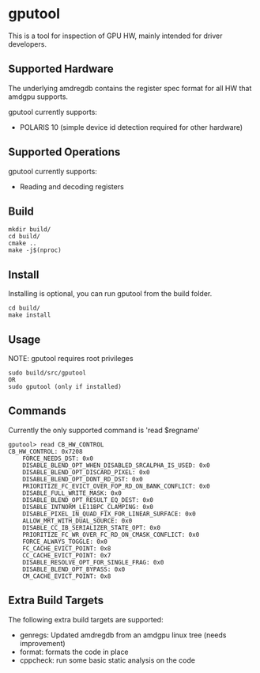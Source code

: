 gputool
=======

This is a tool for inspection of GPU HW, mainly intended for driver developers.

Supported Hardware
------------------

The underlying amdregdb contains the register spec format for all HW that amdgpu supports.

gputool currently supports:
 * POLARIS 10 (simple device id detection required for other hardware)

Supported Operations
--------------------

gputool currently supports:
 * Reading and decoding registers

Build
-----

```
mkdir build/
cd build/
cmake ..
make -j$(nproc)
```

Install
-------

Installing is optional, you can run gputool from the build folder.

```
cd build/
make install
```

Usage
-----

NOTE: gputool requires root privileges

```
sudo build/src/gputool
OR
sudo gputool (only if installed)
```

Commands
--------

Currently the only supported command is 'read $regname'

```
gputool> read CB_HW_CONTROL
CB_HW_CONTROL: 0x7208
    FORCE_NEEDS_DST: 0x0
    DISABLE_BLEND_OPT_WHEN_DISABLED_SRCALPHA_IS_USED: 0x0
    DISABLE_BLEND_OPT_DISCARD_PIXEL: 0x0
    DISABLE_BLEND_OPT_DONT_RD_DST: 0x0
    PRIORITIZE_FC_EVICT_OVER_FOP_RD_ON_BANK_CONFLICT: 0x0
    DISABLE_FULL_WRITE_MASK: 0x0
    DISABLE_BLEND_OPT_RESULT_EQ_DEST: 0x0
    DISABLE_INTNORM_LE11BPC_CLAMPING: 0x0
    DISABLE_PIXEL_IN_QUAD_FIX_FOR_LINEAR_SURFACE: 0x0
    ALLOW_MRT_WITH_DUAL_SOURCE: 0x0
    DISABLE_CC_IB_SERIALIZER_STATE_OPT: 0x0
    PRIORITIZE_FC_WR_OVER_FC_RD_ON_CMASK_CONFLICT: 0x0
    FORCE_ALWAYS_TOGGLE: 0x0
    FC_CACHE_EVICT_POINT: 0x8
    CC_CACHE_EVICT_POINT: 0x7
    DISABLE_RESOLVE_OPT_FOR_SINGLE_FRAG: 0x0
    DISABLE_BLEND_OPT_BYPASS: 0x0
    CM_CACHE_EVICT_POINT: 0x8
```

Extra Build Targets
-------------------

The following extra build targets are supported:
 * genregs: Updated amdregdb from an amdgpu linux tree (needs improvement)
 * format: formats the code in place
 * cppcheck: run some basic static analysis on the code
